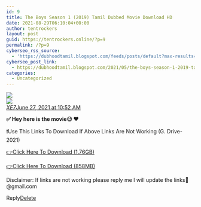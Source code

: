 ```yaml
---
id: 9
title: The Boys Season 1 (2019) Tamil Dubbed Movie Download HD
date: 2021-08-29T06:10:04+00:00
author: tentrockers
layout: post
guid: https://tentrockers.online/?p=9
permalink: /?p=9
cyberseo_rss_source:
  - 'https://dubhoodtamil.blogspot.com/feeds/posts/default?max-results=150&start-index=1'
cyberseo_post_link:
  - https://dubhoodtamil.blogspot.com/2021/05/the-boys-season-1-2019-tamil-dubbed.html
categories:
  - Uncategorized
---
```

<div class="media_block">
  <img src="https://1.bp.blogspot.com/-b1CchRBQ8vQ/YLPDeNHaOAI/AAAAAAAADDM/-XVr9l44-EAL3NDk9TQSKMO4eKN7SerRACNcBGAsYHQ/s72-w426-h640-c/382408.jpg" class="media_thumbnail" />
</div>

<div>
  <img src="https://1.bp.blogspot.com/-b1CchRBQ8vQ/YLPDeNHaOAI/AAAAAAAADDM/-XVr9l44-EAL3NDk9TQSKMO4eKN7SerRACNcBGAsYHQ/w426-h640/382408.jpg" class="ff-og-image-inserted" />
</div>

<div class="comment-header">
  <cite class="user"><a href="https://www.blogger.com/profile/10312936451801991126" rel="nofollow">XE7</a></cite><span class="icon user "></span><span class="datetime secondary-text"><a rel="nofollow" href="https://dubhoodtamil.blogspot.com/2021/05/the-boys-season-1-2019-tamil-dubbed.html?showComment=1624771359338#c8568078501640244044">June 27, 2021 at 10:52 AM</a></span>
</div>

<p class="comment-content">
  <b>✅ Hey here is the movie😉 ❤️</b>
</p>

❗Use This Links To Download If Above Links Are Not Working (G. Drive- 2021)

<a href="https://bit.ly/3xlYegz" rel="nofollow">👉Click Here To Download (1.76GB)</a>

<a href="https://bit.ly/3xlYegz" rel="nofollow">👉Click Here To Download (858MB)</a>

Disclaimer: If links are not working please reply me I will update the links🙂@gmail.com

<span class="comment-actions secondary-text"><a class="comment-reply" target="_self" data-comment-id="8568078501640244044" rel="noopener">Reply</a><span class="item-control blog-admin blog-admin pid-1704147977"><a target="_self" href="https://www.blogger.com/delete-comment.g?blogID=127637919235788620&postID=8568078501640244044" rel="noopener">Delete</a></span></span>